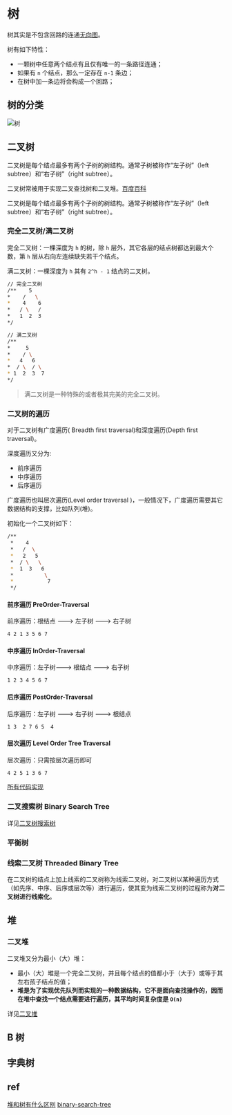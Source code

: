 # 树

树其实是不包含回路的连通[无向图](../图/简介.md)。

树有如下特性：

- 一颗树中任意两个结点有且仅有唯一的一条路径连通；
- 如果有 `n` 个结点，那么一定存在 `n-1` 条边；
- 在树中加一条边将会构成一个回路；

## 树的分类

![树](../xmind/树.png)

## 二叉树

二叉树是每个结点最多有两个子树的树结构。通常子树被称作“左子树”（left subtree）和“右子树”（right subtree）。

二叉树常被用于实现二叉查找树和二叉堆。[百度百科](https://baike.baidu.com/item/%E4%BA%8C%E5%8F%89%E6%A0%91)

二叉树是每个结点最多有两个子树的树结构。通常子树被称作“左子树”（left subtree）和“右子树”（right subtree）。

### 完全二叉树/满二叉树

完全二叉树：一棵深度为 `h` 的树，除 `h` 层外，其它各层的结点树都达到最大个数，第 `h` 层从右向左连续缺失若干个结点。

满二叉树：一棵深度为 `h` 其有 `2^h - 1` 结点的二叉树。

```bash
// 完全二叉树
/**    5
*    /   \
*    4    6
*   / \   /
*   1  2  3
*/
```

```bash
// 满二叉树
/**
*     5
*    / \
*   4   6
*  / \  / \
* 1  2  3  7
*/
```

> 满二叉树是一种特殊的或者极其完美的完全二叉树。

### 二叉树的遍历

对于二叉树有广度遍历( Breadth first traversal)和深度遍历(Depth first traversal)。

深度遍历又分为:

- 前序遍历
- 中序遍历
- 后序遍历

广度遍历也叫层次遍历(Level order traversal )，一般情况下，广度遍历需要其它数据结构的支撑，比如队列(堆)。

初始化一个二叉树如下：

```bash
/**
 *    4
 *   /  \
 *   2   5
 *  / \   \
 *  1  3   6
 *          \
 *           7
 */
```

#### 前序遍历 PreOrder-Traversal

前序遍历：根结点 ---> 左子树 ---> 右子树

```bash
4 2 1 3 5 6 7
```

#### 中序遍历 InOrder-Traversal

中序遍历：左子树---> 根结点 ---> 右子树

```bash
1 2 3 4 5 6 7
```

#### 后序遍历 PostOrder-Traversal

后序遍历：左子树 ---> 右子树 ---> 根结点

```bash
1 3  2 7 6 5  4
```

#### 层次遍历 Level Order Tree Traversal

层次遍历：只需按层次遍历即可

```bash
4 2 5 1 3 6 7
```

[所有代码实现](/code/binary-tree/helper.ts)

### 二叉搜索树 Binary Search Tree

详见[二叉树搜索树](./二叉树/二叉搜索树.md)

### 平衡树

### 线索二叉树 Threaded Binary Tree

在二叉树的结点上加上线索的二叉树称为线索二叉树，对二叉树以某种遍历方式（如先序、中序、后序或层次等）进行遍历，使其变为线索二叉树的过程称为**对二叉树进行线索化**。

## 堆

### 二叉堆

二叉堆又分为最小（大）堆：

- 最小（大）堆是一个完全二叉树，并且每个结点的值都小于（大于）或等于其左右孩子结点的值；
- **堆是为了实现优先队列而实现的一种数据结构，它不是面向查找操作的，因而在堆中查找一个结点需要进行遍历，其平均时间复杂度是 `O(n)`**

详见[二叉堆](/docs/树/堆/二叉堆.md)

## B 树

## 字典树

## ref

[堆和树有什么区别](https://www.zhihu.com/question/36134980)
[binary-search-tree](https://github.com/exercism/typescript/tree/master/exercises/binary-search-tree)

